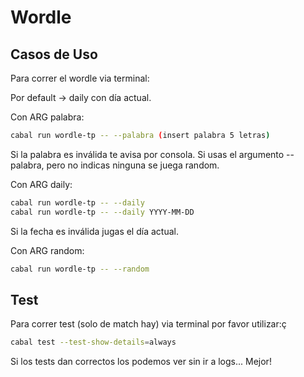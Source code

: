 # Wordle


## Casos de Uso

Para correr el wordle via terminal:

Por default -> daily con día actual.


Con ARG palabra:

```bash
cabal run wordle-tp -- --palabra (insert palabra 5 letras)
```

Si la palabra es inválida te avisa por consola.
Si usas el argumento --palabra, pero no indicas ninguna se juega random.


Con ARG daily:

```bash
cabal run wordle-tp -- --daily
cabal run wordle-tp -- --daily YYYY-MM-DD
```

Si la fecha es inválida jugas el día actual.


Con ARG random:

```bash
cabal run wordle-tp -- --random
```



## Test

Para correr test (solo de match hay) via terminal por favor utilizar:ç

```bash
cabal test --test-show-details=always
```

Si los tests dan correctos los podemos ver sin ir a logs... Mejor!